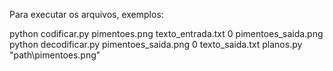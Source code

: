Para executar os arquivos, exemplos:

python codificar.py pimentoes.png texto_entrada.txt 0 pimentoes_saida.png
python decodificar.py pimentoes_saida.png 0 texto_saida.txt
planos.py "path\pimentoes.png"